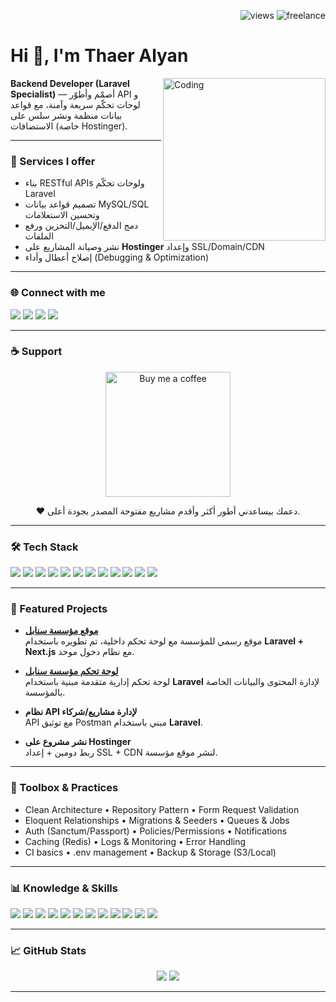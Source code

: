 <!-- Visitor badge + Open to work -->
<p align="right">
  <img src="https://komarev.com/ghpvc/?username=YOUR_USERNAME&label=Profile%20views&style=flat" alt="views" />
  <img src="https://img.shields.io/badge/Open%20to%20Freelance-Yes-success" alt="freelance" />
</p>

# Hi 👋, I'm Thaer Alyan
<img align="right" alt="Coding" width="260" src="https://camo.githubusercontent.com/9939f57a40461f1f7d5ee9c81e8f4634eb6a9339f5a3ced15f2ce471bb18b49b/68747470733a2f2f6d656469612e67697068792e636f6d2f6d656469612f4d3967624264396e6244724f5475314d71782f67697068792e676966" />

**Backend Developer (Laravel Specialist)** — أصمّم وأطوّر API و لوحات تحكّم سريعة وآمنة، مع قواعد بيانات منظمة ونشر سلس على الاستضافات (خاصة Hostinger).

---

### 🌟 Services I offer
- بناء RESTful APIs ولوحات تحكّم Laravel
- تصميم قواعد بيانات MySQL/SQL وتحسين الاستعلامات
- دمج الدفع/الإيميل/التخزين ورفع الملفات
- نشر وصيانة المشاريع على **Hostinger** وإعداد SSL/Domain/CDN
- إصلاح أعطال وأداء (Debugging & Optimization)

---

### 🌐 Connect with me
<p>
  <a href="mailto:thaeralyan726@gmail.com"><img src="https://img.shields.io/badge/Email-D14836?logo=gmail&logoColor=white" /></a>
  <a href="https://www.instagram.com/thaer_alyan?igsh=MXd6bGFpdHEwd2pyag=="><img src="https://img.shields.io/badge/Instagram-E4405F?logo=instagram&logoColor=white" /></a>
  <a href="https://www.linkedin.com/in/thaer-alyan-51b95727b?utm_source=share&utm_campaign=share_via&utm_content=profile&utm_medium=android_app"><img src="https://img.shields.io/badge/LinkedIn-0077B5?logo=linkedin&logoColor=white" /></a>
  <a href="https://www.facebook.com/share/174wNrRQm8/"><img src="https://img.shields.io/badge/Facebook-1877F2?logo=facebook&logoColor=white" /></a>
</p>

---

### ☕ Support
<p align="center">
  <a href="https://senabil-pal.org/" target="_blank">
    <img src="https://cdn.buymeacoffee.com/buttons/v2/default-red.png" width="200" alt="Buy me a coffee" />
  </a>
</p>
<p align="center">❤️ دعمك بيساعدني أطور أكثر وأقدم مشاريع مفتوحة المصدر بجودة أعلى.</p>

---

### 🛠️ Tech Stack
<p>
  <img src="https://img.shields.io/badge/Laravel-FF2D20?logo=laravel&logoColor=white" />
  <img src="https://img.shields.io/badge/PHP-777BB4?logo=php&logoColor=white" />
  <img src="https://img.shields.io/badge/MySQL-4479A1?logo=mysql&logoColor=white" />
  <img src="https://img.shields.io/badge/Java-007396?logo=java&logoColor=white" />
  <img src="https://img.shields.io/badge/JavaScript-F7DF1E?logo=javascript&logoColor=black" />
  <img src="https://img.shields.io/badge/HTML5-E34F26?logo=html5&logoColor=white" />
  <img src="https://img.shields.io/badge/CSS3-1572B6?logo=css3&logoColor=white" />
  <img src="https://img.shields.io/badge/Bootstrap-7952B3?logo=bootstrap&logoColor=white" />
  <img src="https://img.shields.io/badge/Tailwind_CSS-38B2AC?logo=tailwind-css&logoColor=white" />
  <img src="https://img.shields.io/badge/Git-F05032?logo=git&logoColor=white" />
  <img src="https://img.shields.io/badge/GitHub-181717?logo=github&logoColor=white" />
  <img src="https://img.shields.io/badge/Hostinger-6747C7?logo=hostinger&logoColor=white" />
</p>

---
### 🚀 Featured Projects
- **[موقع مؤسسة سنابل](https://senabil-pal.org/)**  
  موقع رسمي للمؤسسة مع لوحة تحكم داخلية، تم تطويره باستخدام **Laravel + Next.js** مع نظام دخول موحد.  

- **[لوحة تحكم مؤسسة سنابل](https://s1.sanabelpanel.com/)**  
  لوحة تحكم إدارية متقدمة مبنية باستخدام **Laravel** لإدارة المحتوى والبيانات الخاصة بالمؤسسة.  

- **نظام API لإدارة مشاريع/شركاء**  
  API مع توثيق Postman مبني باستخدام **Laravel**.  

- **نشر مشروع على Hostinger**  
  ربط دومين + إعداد SSL + CDN لنشر موقع مؤسسة.


 ---

### 🧰 Toolbox & Practices
- Clean Architecture • Repository Pattern • Form Request Validation  
- Eloquent Relationships • Migrations & Seeders • Queues & Jobs  
- Auth (Sanctum/Passport) • Policies/Permissions • Notifications  
- Caching (Redis) • Logs & Monitoring • Error Handling  
- CI basics • .env management • Backup & Storage (S3/Local)

---

### 📊 Knowledge & Skills

<p>
  <img src="https://img.shields.io/badge/Laravel-90%25-red?style=for-the-badge&logo=laravel&logoColor=white" />
  <img src="https://img.shields.io/badge/PHP-90%25-777BB4?style=for-the-badge&logo=php&logoColor=white" />
  <img src="https://img.shields.io/badge/SQL-85%25-4479A1?style=for-the-badge&logo=mysql&logoColor=white" />
  <img src="https://img.shields.io/badge/Java-80%25-007396?style=for-the-badge&logo=java&logoColor=white" />
  <img src="https://img.shields.io/badge/JavaScript-75%25-F7DF1E?style=for-the-badge&logo=javascript&logoColor=black" />
  <img src="https://img.shields.io/badge/HTML5-70%25-E34F26?style=for-the-badge&logo=html5&logoColor=white" />
  <img src="https://img.shields.io/badge/CSS3-70%25-1572B6?style=for-the-badge&logo=css3&logoColor=white" />
  <img src="https://img.shields.io/badge/Bootstrap-98%25-7952B3?style=for-the-badge&logo=bootstrap&logoColor=white" />
  <img src="https://img.shields.io/badge/Tailwind-75%25-38B2AC?style=for-the-badge&logo=tailwind-css&logoColor=white" />
  <img src="https://img.shields.io/badge/Hostinger-90%25-6747C7?style=for-the-badge&logo=hostinger&logoColor=white" />
  <img src="https://img.shields.io/badge/Git-85%25-F05032?style=for-the-badge&logo=git&logoColor=white" />
  <img src="https://img.shields.io/badge/GitHub-85%25-181717?style=for-the-badge&logo=github&logoColor=white" />
</p>


---

### 📈 GitHub Stats
<p align="center">
  <img src="https://github-readme-stats.vercel.app/api?username=ThaerMAlyan&show_icons=true&theme=gotham" />
  <img src="https://github-readme-stats.vercel.app/api/top-langs/?username=ThaerMAlyan&layout=compact&theme=gotham" />
</p>


---



